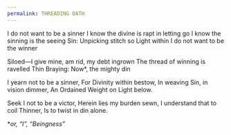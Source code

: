 ```yaml
---
permalink: THREADING OATH
---
```

I do not want to be a sinner
I know the divine is rapt in letting go
I know the sinning is the seeing Sin:
Unpicking stitch so Light within
I do not want to be the winner

Siloed—I give mine, am rid, my debt ingrown
The thread of winning is ravelled Thin
Braying: Now*, the mighty din

I yearn not to be a sinner,
For Divinity within bestow,
In weaving Sin, in vision dimmer,
An Ordained Weight on Light below.

Seek I not to be a victor,
Herein lies my burden sewn,
I understand that to coil Thinner,
Is to twist in din alone.




**or, “I”, “Beingness”*